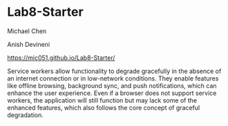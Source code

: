 # Lab8-Starter
Michael Chen

Anish Devineni

https://mic051.github.io/Lab8-Starter/

Service workers allow functionality to degrade gracefully in the absence of an internet connection or in low-network conditions. They enable features like offline browsing, background sync, and push notifications, which can enhance the user experience. Even if a browser does not support service workers, the application will still function but may lack some of the enhanced features, which also follows the core concept of graceful degradation.
